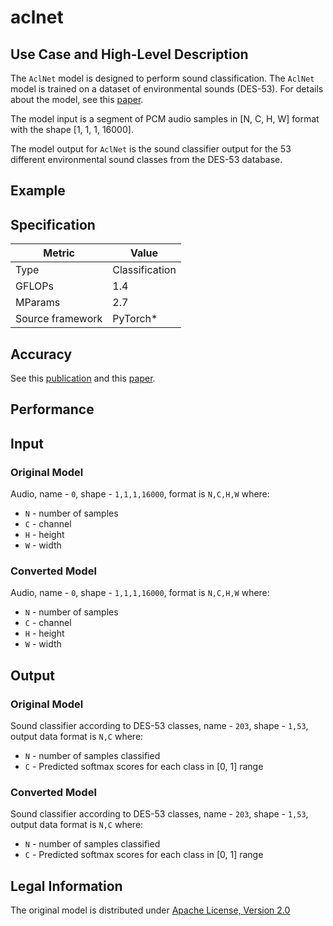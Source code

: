 # aclnet

## Use Case and High-Level Description

The `AclNet` model is designed to perform sound classification.
The `AclNet` model is trained on a dataset of environmental sounds (DES-53).
For details about the model, see this [paper](https://arxiv.org/pdf/1811.06669.pdf).

The model input is a segment of PCM audio samples in [N, C, H, W] format with the shape [1, 1, 1, 16000].

The model output for `AclNet` is the sound classifier output for the 53 different environmental sound classes from the DES-53 database.

## Example

## Specification

| Metric            | Value         |
|-------------------|---------------|
| Type              | Classification|
| GFLOPs            | 1.4           |
| MParams           | 2.7           |
| Source framework  | PyTorch\*     |

## Accuracy

See this [publication](http://dcase.community/documents/workshop2019/proceedings/DCASE2019Workshop_Huang_52.pdf) and this [paper](https://arxiv.org/pdf/1811.06669.pdf).

## Performance

## Input

### Original Model

Audio, name - `0`, shape - `1,1,1,16000`, format is `N,C,H,W` where:

- `N` - number of samples
- `C` - channel
- `H` - height
- `W` - width

### Converted Model

Audio, name - `0`, shape - `1,1,1,16000`, format is `N,C,H,W` where:

- `N` - number of samples
- `C` - channel
- `H` - height
- `W` - width

## Output

### Original Model

Sound classifier according to DES-53 classes, name - `203`, shape - `1,53`, output data format is `N,C` where:

- `N` - number of samples classified
- `C` - Predicted softmax scores for each class in [0, 1] range

### Converted Model

Sound classifier according to DES-53 classes, name - `203`, shape - `1,53`, output data format is `N,C` where:

- `N` - number of samples classified
- `C` - Predicted softmax scores for each class in [0, 1] range

## Legal Information

The original model is distributed under [Apache License, Version 2.0](https://www.apache.org/licenses/LICENSE-2.0.html)
